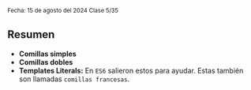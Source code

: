 <sub>Fecha: 15 de agosto del 2024 </sub>
<sub> Clase 5/35 </sub>
## Resumen

- **Comillas simples**
- **Comillas dobles**
- **Templates Literals:** En `ES6` salieron estos para ayudar. Estas también son llamadas `comillas francesas`.
